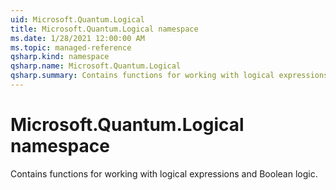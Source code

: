 ```yaml
---
uid: Microsoft.Quantum.Logical
title: Microsoft.Quantum.Logical namespace
ms.date: 1/28/2021 12:00:00 AM
ms.topic: managed-reference
qsharp.kind: namespace
qsharp.name: Microsoft.Quantum.Logical
qsharp.summary: Contains functions for working with logical expressions and Boolean logic.
---
```


# Microsoft.Quantum.Logical namespace

Contains functions for working with logical expressions and Boolean logic.

